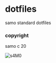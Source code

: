 # dotfiles

samo standard dotfiles

### copyright

samo c 20

![s4M0](https://images.squarespace-cdn.com/content/v1/5ad505993e2d091ecaf2c22f/1528214811489-1WVASO4PHI7ZHF0N8EIZ/ke17ZwdGBToddI8pDm48kJiz0-5RQxyREcUG2X9xr3pZw-zPPgdn4jUwVcJE1ZvWQUxwkmyExglNqGp0IvTJZUJFbgE-7XRK3dMEBRBhUpxXB25TwofyowEM6_y2S9lvNGHlNQPngrDv5DttLchSN6CijSWCoS1EuT4OnDU_2Pg/Al+Diaz+SAMO+cross.jpg)



